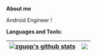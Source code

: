 

**About me**


Android Engineer !


**Languages and Tools:**    


| <a href="https://github.com/zguop"><img align="center" src="https://github-readme-stats.vercel.app/api?username=zguop&show_icons=true&include_all_commits=true&theme=buefy&hide_border=true&title_color=8E354A&text_color=616138&icon_color=616138&custom_title=zguop's Github Stats" alt="zguop's github stats" /></a> | <a href="https://github.com/anuraghazra/github-readme-stats"><img align="center" src="https://github-readme-stats.vercel.app/api/top-langs/?username=zguop&layout=compact&theme=buefy&hide_border=true&title_color=8E354A&text_color=616138&icon_color=8E354A" /></a> |
| ------------------------------------------------------------ | ------------------------------------------------------------ |
